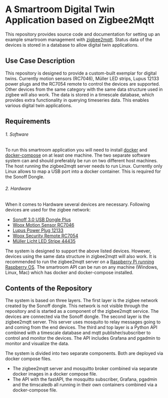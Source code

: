 # A Smartroom Digital Twin Application based on Zigbee2Mqtt
This repository provides source code and documentation for setting up an example smartroom management with [zigbee2mqtt](https://www.zigbee2mqtt.io/). Status data of the devices is stored in a database to allow digital twin applications. 

## Use Case Description
This repository is designed to provide a custom-built exemplar for digital twins. Currently motion sensors (RC7046), Müller LED strips, Lupus 12133 power plugs and the RC7054 remote to control the devices are supported. Other devices from the same category with the same data structure used in zigbee will also work. The data is stored in a timescale database, which provides extra functionality in querying timeseries data. This enables various digital twin applications. 

## Requirements
###### 1.	Software
To run this smartroom application you will need to install [docker](https://docs.docker.com/get-docker/) and [docker-compose](https://docs.docker.com/compose/install/) on at least one machine. The two separate software system can and should preferably be run on two different host machines. The host running the zigbee2mqtt server needs to run Linux. Currently only Linux allows to map a USB port into a docker container. This is required for the Sonoff Dongle. 

###### 2.	Hardware
When it comes to Hardware several devices are necessary. Following devices are used for the zigbee network:
- [Sonoff 3.0 USB Dongle Plus](https://sonoff.tech/product/diy-smart-switch/sonoff-zigbee-dongle-plus-efr32mg21/)
- [Woox Motion Sensor RC7046](https://wooxhome.com/woox-r7046-smart-pir-motion-sensor-p46)
- [Lupus Power Plug 12133](https://www.reichelt.at/at/de/funksteckdose-zigbee-ls-12133-p282353.html?r=1)
- [Woox Security Remote RC7054](https://wooxhome.com/products-c10/security-c6/woox-r7054-smart-remote-control-p53)
- [Müller Licht LED Stripe 44435](https://www.amazon.de/M%C3%BCller-Licht-1800-6500K-Beleuchtung-vorprogrammierte-Lichtszenen/dp/B07ZPDPST1)

The system is designed to support the above listed devices. However, devices using the same data structure in zigbee2mqtt will also work. 
It is recommended to run the zigbee2mqtt server on a [Raspberry Pi running Raspberry OS](https://www.raspberrypi.com/documentation/computers/getting-started.html). 
The smartroom API can be run on any machine (Windows, Linux, Mac) which has docker and docker-compose installed. 

## Contents of the Repository
The system is based on three layers. The first layer is the zigbee network created by the Sonoff dongle. This network is not visible through the repository and is started as a component of the zigbee2mqtt service. The devices are connected via the Sonoff dongle. The second layer is the zigbee2mqtt server. This server uses mosquito to relay messages going to and coming from the end devices. The third and top layer is a Python API combined with a timescale database and mqtt publisher/subscriber to control and monitor the devices. 
The API includes Grafana and pgadmin to monitor and visualize the data. 

The system is divided into two separate components. Both are deployed via docker compose files. 
- The zigbee2mqtt server and mosquitto broker combined via separate docker images in a docker compose file. 
- The API with the fastAPI, the mosquitto subscriber, Grafana, pgadmin and the timscaledb all running in their own containers combined via a docker-compose file. 
